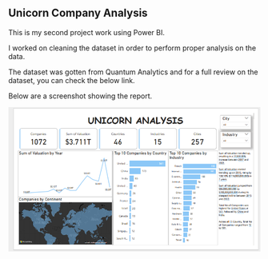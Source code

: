 ## Unicorn Company Analysis ##
This is my second project work using Power BI.

I worked on cleaning the dataset in order to perform proper analysis on the data.

The dataset was gotten from Quantum Analytics and for a full review on the dataset, you can check the below link.

Below are a screenshot showing the report.

![Unicorn Analysis Report](image.png)
